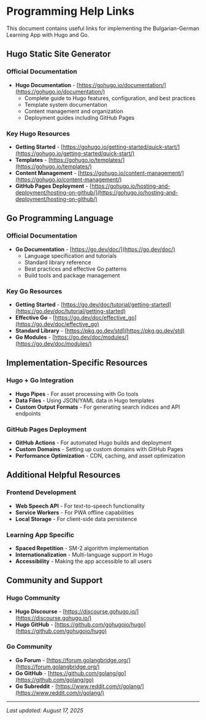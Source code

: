 # Programming Help Links

This document contains useful links for implementing the Bulgarian-German Learning App with Hugo and Go.

## Hugo Static Site Generator

### Official Documentation
- **Hugo Documentation** - [https://gohugo.io/documentation/](https://gohugo.io/documentation/)
  - Complete guide to Hugo features, configuration, and best practices
  - Template system documentation
  - Content management and organization
  - Deployment guides including GitHub Pages

### Key Hugo Resources
- **Getting Started** - [https://gohugo.io/getting-started/quick-start/](https://gohugo.io/getting-started/quick-start/)
- **Templates** - [https://gohugo.io/templates/](https://gohugo.io/templates/)
- **Content Management** - [https://gohugo.io/content-management/](https://gohugo.io/content-management/)
- **GitHub Pages Deployment** - [https://gohugo.io/hosting-and-deployment/hosting-on-github/](https://gohugo.io/hosting-and-deployment/hosting-on-github/)

## Go Programming Language

### Official Documentation
- **Go Documentation** - [https://go.dev/doc/](https://go.dev/doc/)
  - Language specification and tutorials
  - Standard library reference
  - Best practices and effective Go patterns
  - Build tools and package management

### Key Go Resources
- **Getting Started** - [https://go.dev/doc/tutorial/getting-started](https://go.dev/doc/tutorial/getting-started)
- **Effective Go** - [https://go.dev/doc/effective_go](https://go.dev/doc/effective_go)
- **Standard Library** - [https://pkg.go.dev/std](https://pkg.go.dev/std)
- **Go Modules** - [https://go.dev/doc/modules/](https://go.dev/doc/modules/)

## Implementation-Specific Resources

### Hugo + Go Integration
- **Hugo Pipes** - For asset processing with Go tools
- **Data Files** - Using JSON/YAML data in Hugo templates
- **Custom Output Formats** - For generating search indices and API endpoints

### GitHub Pages Deployment
- **GitHub Actions** - For automated Hugo builds and deployment
- **Custom Domains** - Setting up custom domains with GitHub Pages
- **Performance Optimization** - CDN, caching, and asset optimization

## Additional Helpful Resources

### Frontend Development
- **Web Speech API** - For text-to-speech functionality
- **Service Workers** - For PWA offline capabilities
- **Local Storage** - For client-side data persistence

### Learning App Specific
- **Spaced Repetition** - SM-2 algorithm implementation
- **Internationalization** - Multi-language support in Hugo
- **Accessibility** - Making the app accessible to all users

## Community and Support

### Hugo Community
- **Hugo Discourse** - [https://discourse.gohugo.io/](https://discourse.gohugo.io/)
- **Hugo GitHub** - [https://github.com/gohugoio/hugo](https://github.com/gohugoio/hugo)

### Go Community
- **Go Forum** - [https://forum.golangbridge.org/](https://forum.golangbridge.org/)
- **Go GitHub** - [https://github.com/golang/go](https://github.com/golang/go)
- **Go Subreddit** - [https://www.reddit.com/r/golang/](https://www.reddit.com/r/golang/)

---

*Last updated: August 17, 2025*
